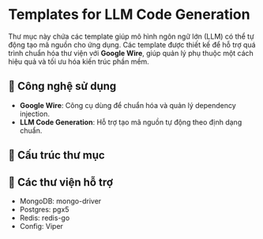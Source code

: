 # Templates for LLM Code Generation

Thư mục này chứa các template giúp mô hình ngôn ngữ lớn (LLM) có thể tự động tạo mã nguồn cho ứng dụng. Các template được thiết kế để hỗ trợ quá trình chuẩn hóa thư viện với **Google Wire**, giúp quản lý phụ thuộc một cách hiệu quả và tối ưu hóa kiến trúc phần mềm.

## 🔧 Công nghệ sử dụng
- **Google Wire**: Công cụ dùng để chuẩn hóa và quản lý dependency injection.
- **LLM Code Generation**: Hỗ trợ tạo mã nguồn tự động theo định dạng chuẩn.

## 📂 Cấu trúc thư mục

## 📂 Các thư viện hỗ trợ 
- MongoDB: mongo-driver
- Postgres: pgx5
- Redis: redis-go
- Config: Viper